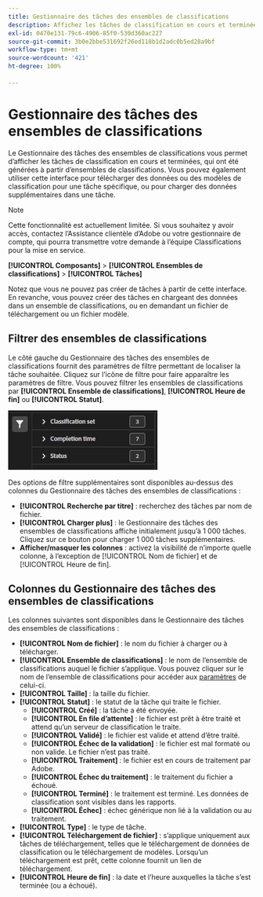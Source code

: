 ```yaml
---
title: Gestionnaire des tâches des ensembles de classifications
description: Affichez les tâches de classification en cours et terminées, générées par des ensembles de classifications.
exl-id: 0470e131-79c6-4906-85f0-530d360ac227
source-git-commit: 3b0e2bbe531692f26ed118b1d2adc0b5ed28a9bf
workflow-type: tm+mt
source-wordcount: '421'
ht-degree: 100%

---
```


# Gestionnaire des tâches des ensembles de classifications

Le Gestionnaire des tâches des ensembles de classifications vous permet d’afficher les tâches de classification en cours et terminées, qui ont été générées à partir d’ensembles de classifications. Vous pouvez également utiliser cette interface pour télécharger des données ou des modèles de classification pour une tâche spécifique, ou pour charger des données supplémentaires dans une tâche.

>[!NOTE]
>
>Cette fonctionnalité est actuellement limitée. Si vous souhaitez y avoir accès, contactez l’Assistance clientèle d’Adobe ou votre gestionnaire de compte, qui pourra transmettre votre demande à l’équipe Classifications pour la mise en service.

**[!UICONTROL Composants]** > **[!UICONTROL Ensembles de classifications]** > **[!UICONTROL Tâches]**

Notez que vous ne pouvez pas créer de tâches à partir de cette interface. En revanche, vous pouvez créer des tâches en chargeant des données dans un ensemble de classifications, ou en demandant un fichier de téléchargement ou un fichier modèle.

## Filtrer des ensembles de classifications

Le côté gauche du Gestionnaire des tâches des ensembles de classifications fournit des paramètres de filtre permettant de localiser la tâche souhaitée. Cliquez sur l’icône de filtre pour faire apparaître les paramètres de filtre. Vous pouvez filtrer les ensembles de classifications par **[!UICONTROL Ensemble de classifications]**, **[!UICONTROL Heure de fin]** ou **[!UICONTROL Statut]**.

![Filtres de tâches des ensembles de classifications](../assets/classification-set-job-filters.png)

Des options de filtre supplémentaires sont disponibles au-dessus des colonnes du Gestionnaire des tâches des ensembles de classifications :

* **[!UICONTROL Recherche par titre]** : recherchez des tâches par nom de fichier.
* **[!UICONTROL Charger plus]** : le Gestionnaire des tâches des ensembles de classifications affiche initialement jusqu’à 1 000 tâches. Cliquez sur ce bouton pour charger 1 000 tâches supplémentaires.
* **Afficher/masquer les colonnes** : activez la visibilité de n’importe quelle colonne, à l’exception de [!UICONTROL Nom de fichier] et de [!UICONTROL Heure de fin].

## Colonnes du Gestionnaire des tâches des ensembles de classifications

Les colonnes suivantes sont disponibles dans le Gestionnaire des tâches des ensembles de classifications :

* **[!UICONTROL Nom de fichier]** : le nom du fichier à charger ou à télécharger.
* **[!UICONTROL Ensemble de classifications]** : le nom de l’ensemble de classifications auquel le fichier s’applique. Vous pouvez cliquer sur le nom de l’ensemble de classifications pour accéder aux [paramètres](settings.md) de celui-ci.
* **[!UICONTROL Taille]** : la taille du fichier.
* **[!UICONTROL Statut]** : le statut de la tâche qui traite le fichier.
   * **[!UICONTROL Créé]** : la tâche a été envoyée.
   * **[!UICONTROL En file d’attente]** : le fichier est prêt à être traité et attend qu’un serveur de classification le traite.
   * **[!UICONTROL Validé]** : le fichier est valide et attend d’être traité.
   * **[!UICONTROL Échec de la validation]** : le fichier est mal formaté ou non valide. Le fichier n’est pas traité.
   * **[!UICONTROL Traitement]** : le fichier est en cours de traitement par Adobe.
   * **[!UICONTROL Échec du traitement]** : le traitement du fichier a échoué.
   * **[!UICONTROL Terminé]** : le traitement est terminé. Les données de classification sont visibles dans les rapports.
   * **[!UICONTROL Échec]** : échec générique non lié à la validation ou au traitement.
* **[!UICONTROL Type]** : le type de tâche.
* **[!UICONTROL Téléchargement de fichier]** : s’applique uniquement aux tâches de téléchargement, telles que le téléchargement de données de classification ou le téléchargement de modèles. Lorsqu’un téléchargement est prêt, cette colonne fournit un lien de téléchargement.
* **[!UICONTROL Heure de fin]** : la date et l’heure auxquelles la tâche s’est terminée (ou a échoué).
